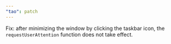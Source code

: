 ```yaml
---
"tao": patch
---
```


Fix: after minimizing the window by clicking the taskbar icon, the `requestUserAttention` function does not take effect.